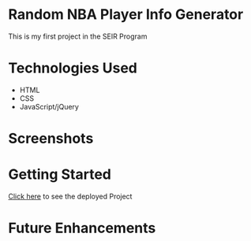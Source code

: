 # Random NBA Player Info Generator

This is my first project in the SEIR Program 

# Technologies Used

- HTML
- CSS
- JavaScript/jQuery

# Screenshots




# Getting Started

[Click here](#) to see the deployed Project

# Future Enhancements


